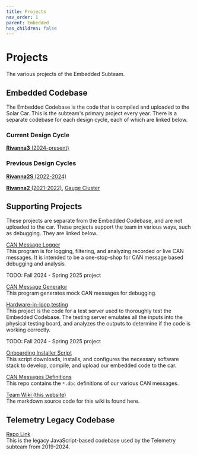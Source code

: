 ```yaml
---
title: Projects
nav_order: 1
parent: Embedded
has_children: false
---
```


# Projects

The various projects of the Embedded Subteam. 

## Embedded Codebase

The Embedded Codebase is the code that is compiled and uploaded to the Solar Car. This is the subteam's primary project every year. There is a separate codebase for each design cycle, each of which are linked below. 

### Current Design Cycle

[**Rivanna3** (2024-present)](https://github.com/solarcaratuva/Rivanna3)


### Previous Design Cycles

[**Rivanna2S** (2022-2024)](https://github.com/solarcaratuva/Rivanna2S)

[**Rivanna2** (2021-2022)](https://github.com/solarcaratuva/Rivanna2), [Gauge Cluster](https://github.com/solarcaratuva/gauge-cluster)


## Supporting Projects

These projects are separate from the Embedded Codebase, and are not uploaded to the car. These projects support the team in various ways, such as debugging. They are linked below.

[CAN Message Logger](https://github.com/solarcaratuva/CANMessageLogger) <br>
This program is for logging, filtering, and analyzing recorded or live CAN messages. It is intended to be a one-stop-shop for CAN message based debugging and analysis.

TODO: Fall 2024 - Spring 2025 project

[CAN Message Generator](https://github.com/solarcaratuva/CAN-Message-Generator) <br>
This program generates mock CAN messages for debugging.

[Hardware-in-loop testing](https://github.com/solarcaratuva/HiL_Testing) <br>
This project is the code for a test server used to thoroughly test the Embedded Codebase. The testing server emulates all the inputs into the physical testing board, and analyzes the outputs to determine if the code is working correctly. 

TODO: Fall 2024 - Spring 2025 project

[Onboarding Installer Script](https://github.com/solarcaratuva/Onboarding_Installer) <br>
This script downloads, installs, and configures the necessary software stack to develop, compile, and upload our embedded code to the car.

[CAN Messages Definitions](https://github.com/solarcaratuva/CAN-messages) <br>
This repo contains the `*.dbc` definitions of our various CAN messages.

[Team Wiki (this website)](https://github.com/solarcaratuva/solarcaratuva.github.io) <br>
The markdown source code for this wiki is found here. 


## Telemetry Legacy Codebase

[Repo Link](https://github.com/solarcaratuva/Telemetry) <br>
This is the legacy JavaScript-based codebase used by the Telemetry subteam from 2019-2024.
